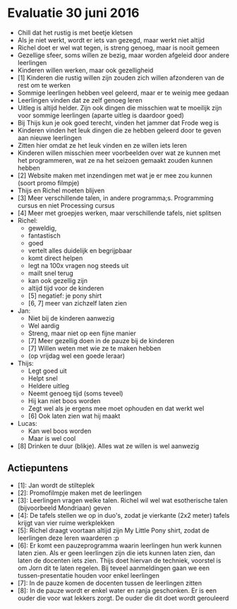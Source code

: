 # Evaluatie 30 juni 2016

 * Chill dat het rustig is met beetje kletsen
 * Als je niet werkt, wordt er iets van gezegd, maar werkt niet altijd
 * Richel doet er wel wat tegen, is streng genoeg, maar is nooit gemeen
 * Gezellige sfeer, soms willen ze bezig, maar worden afgeleid door andere leerlingen
 * Kinderen willen werken, maar ook gezelligheid
 * [1] Kinderen die rustig willen zijn zouden zich willen afzonderen van de rest om te werken
 * Sommige leerlingen hebben veel geleerd, maar er te weinig mee gedaan
 * Leerlingen vinden dat ze zelf genoeg leren
 * Uitleg is altijd helder. Zijn ook dingen die misschien wat te moeilijk zijn voor sommige leerlingen (aparte uitleg is daardoor goed)
 * Bij Thijs kun je ook goed terecht, vinden het jammer dat Frode weg is
 * Kinderen vinden het leuk dingen die ze hebben geleerd door te geven aan nieuwe leerlingen
 * Zitten hier omdat ze het leuk vinden en ze willen iets leren
 * Kinderen willen misschien meer voorbeelden over wat ze kunnen met het programmeren, wat ze na het seizoen gemaakt zouden kunnen hebben 
 * [2] Website maken met inzendingen met wat je er mee zou kunnen (soort promo filmpje) 
 * Thijs en Richel moeten blijven
 * [3] Meer verschillende talen, in andere programma;s. Programming cursus en niet Processing cursus
 * [4] Meer met groepjes werken, maar verschillende tafels, niet splitsen
 * Richel: 
    * geweldig, 
    * fantastisch
    * goed
    * vertelt alles duidelijk en begrijpbaar
    * komt direct helpen 
    * legt na 100x vragen nog steeds uit
    * mailt snel terug
    * kan ook gezellig zijn
    * altijd tijd voor de kinderen
    * [5] negatief: je pony shirt  
    * [6, 7] meer van zichzelf laten zien
 * Jan:
    * Niet bij de kinderen aanwezig
    * Wel aardig
    * Streng, maar niet op een fijne manier
    * [7] Meer gezellig doen in de pauze bij de kinderen
    * [7] Willen weten met wie ze te maken hebben
    * (op vrijdag wel een goede leraar)
 * Thijs:
    * Legt goed uit
    * Helpt snel
    * Heldere uitleg
    * Neemt genoeg tijd (soms teveel)
    * Hij kan niet boos worden
    * Zegt wel als je ergens mee moet ophouden en dat werkt wel
    * [6] Ook laten zien wat hij maakt
 * Lucas:
    * Kan wel boos worden
    * Maar is wel cool
 * [8] Drinken te duur (blikje). Alles wat ze willen is wel aanwezig

##  Actiepuntens

 * [1]: Jan wordt de stilteplek
 * [2]: Promofilmpje maken met de leerlingen
 * [3]: Leerlingen vragen welke talen. Richel wil wel wat esotherische talen (bijvoorbeeld Mondriaan) geven
 * [4]: De tafels stellen we op in duo's, zodat je vierkante (2x2 meter) tafels krijgt van vier ruime werkplekken
 * [5]: Richel draagt voortaan altijd zijn My Little Pony shirt, zodat de leerlingen deze leren waarderen :p
 * [6]: Er komt een pauzeprogramma waarin leerlingen hun werk kunnen laten zien. Als er geen leerlingen zijn die iets kunnen laten zien, dan laten de docenten iets zien. Thijs doet hiervan de techniek, voorstel is om Jorn dit te laten regelen. Bij teveel aanmeldingen gaan we een tussen-presentatie houden voor enkel leerlingen
 * [7]: In de pauze komen de docenten tussen de leerlingen zitten
 * [8]: In de pauze wordt er enkel water en ranja geschonken. Er is een ouder die voor wat lekkers zorgt. De ouder die dit doet wordt gerouleerd

